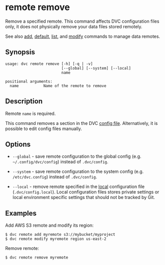 # remote remove

Remove a specified remote. This command affects DVC configuration files only, it
does not physically remove your data files stored remotely.

See also [add](/doc/commands-reference/remote-add),
[default](/doc/commands-reference/remote-default),
[list](/doc/commands-reference/remote-list), and
[modify](/doc/commands-reference/remote-modify) commands to manage data remotes.

## Synopsis

```usage
usage: dvc remote remove [-h] [-q | -v]
                         [--global] [--system] [--local]
                         name

positional arguments:
  name           Name of the remote to remove
```

## Description

Remote `name` is required.

This command removes a section in the DVC
[config file](/doc/user-guide/dvc-files-and-directories). Alternatively, it is
possible to edit config files manually.

## Options

- `--global` - save remote configuration to the global config (e.g.
  `~/.config/dvc/config`) instead of `.dvc/config`.

- `--system` - save remote configuration to the system config (e.g.
  `/etc/dvc.config`) instead of `.dvc/config`.

- `--local` - remove remote specified in the
  [local](/doc/user-guide/dvc-files-and-directories) configuration file
  (`.dvc/config.local`). Local configuration files stores private settings or
  local environment specific settings that should not be tracked by Git.

## Examples

Add AWS S3 remote and modify its region:

```dvc
$ dvc remote add myremote s3://mybucket/myproject
$ dvc remote modify myremote region us-east-2
```

Remove remote:

```dvc
$ dvc remote remove myremote
```
